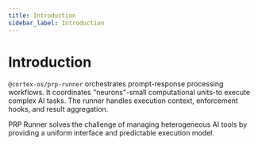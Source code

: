 ```yaml
---
title: Introduction
sidebar_label: Introduction
---
```


# Introduction

`@cortex-os/prp-runner` orchestrates prompt-response processing workflows. It coordinates "neurons"-small computational units-to execute complex AI tasks. The runner handles execution context, enforcement hooks, and result aggregation.

PRP Runner solves the challenge of managing heterogeneous AI tools by providing a uniform interface and predictable execution model.
